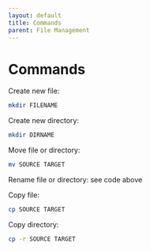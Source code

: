 ```yaml
---
layout: default
title: Commands
parent: File Management
---
```


# Commands

Create new file:
```sh
mkdir FILENAME
```

Create new directory:
```sh
mkdir DIRNAME
```

Move file or directory:
```sh
mv SOURCE TARGET
```

Rename file or directory: see code above

Copy file:
```sh
cp SOURCE TARGET
```

Copy directory:
```sh
cp -r SOURCE TARGET
```